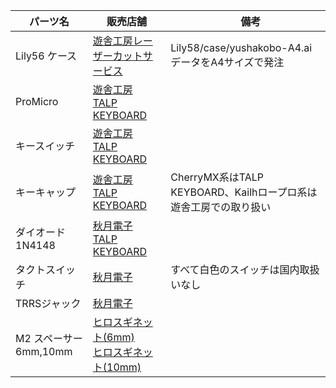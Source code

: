 | パーツ名 | 販売店舗 |　備考  |
|---------|--------|-------|
|Lily56 ケース|[遊舎工房レーザーカットサービス](https://yushakobo.jp/lasercut/)|Lily58/case/yushakobo-A4.aiデータをA4サイズで発注|
|ProMicro|[遊舎工房](https://yushakobo.jp/shop/promicro-spring-pinheader/)<br> [TALP KEYBOARD](https://talpkeyboard.stores.jp/items/5b24504ba6e6ee7ec60063e3)||
|キースイッチ|[遊舎工房](https://yushakobo.jp/product-category/switches/)<br>[TALP KEYBOARD](https://talpkeyboard.stores.jp/?category_id=59cf8860ed05e668db003f5d)||
|キーキャップ|[遊舎工房](https://yushakobo.jp/product-category/switches/)<br>[TALP KEYBOARD](https://talpkeyboard.stores.jp/?category_id=59be183f428f2d49120007b1)|CherryMX系はTALP KEYBOARD、Kailhロープロ系は遊舎工房での取り扱い|
|ダイオード 1N4148|[秋月電子](http://akizukidenshi.com/catalog/g/gI-00941/)<br>[TALP KEYBOARD](https://talpkeyboard.stores.jp/items/59eadbffc8f22c15de001638)||
|タクトスイッチ|[秋月電子](http://akizukidenshi.com/catalog/g/gP-08074/)|すべて白色のスイッチは国内取扱いなし|
|TRRSジャック|[秋月電子](http://akizukidenshi.com/catalog/g/gC-06070/)||
|M2 スペーサー 6mm,10mm|[ヒロスギネット(6mm)](http://www.hirosugi-net.co.jp/shop/g/g63/)<br>[ヒロスギネット(10mm)](http://www.hirosugi-net.co.jp/shop/g/g71/)||